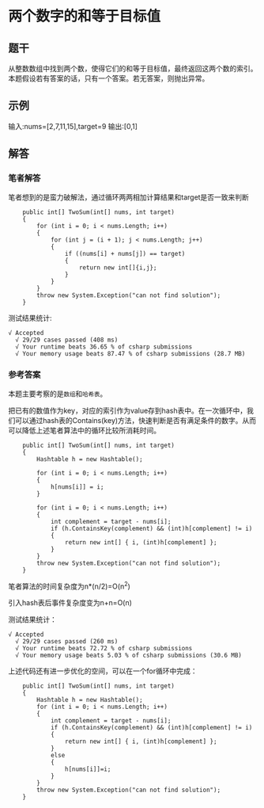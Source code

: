 # 两个数字的和等于目标值
## 题干
从整数数组中找到两个数，使得它们的和等于目标值，最终返回这两个数的索引。
本题假设若有答案的话，只有一个答案。若无答案，则抛出异常。
## 示例
输入:nums=[2,7,11,15],target=9
输出:[0,1]
## 解答
### 笔者解答
笔者想到的是蛮力破解法，通过循环两两相加计算结果和target是否一致来判断
```
    public int[] TwoSum(int[] nums, int target)
    {
        for (int i = 0; i < nums.Length; i++)
        {             
            for (int j = (i + 1); j < nums.Length; j++)
            {               
                if ((nums[i] + nums[j]) == target)
                {                    
                    return new int[]{i,j};
                }
            }
        }
        throw new System.Exception("can not find solution");
    }
```
测试结果统计:
```
√ Accepted
  √ 29/29 cases passed (408 ms)
  √ Your runtime beats 36.65 % of csharp submissions
  √ Your memory usage beats 87.47 % of csharp submissions (28.7 MB)
```
### 参考答案
本题主要考察的是``数组``和``哈希表``。

把已有的数值作为key，对应的索引作为value存到hash表中。在一次循环中，我们可以通过hash表的Contains(key)方法，快速判断是否有满足条件的数字。从而可以降低上述笔者算法中的循环比较所消耗时间。
```
    public int[] TwoSum(int[] nums, int target)
    {
        Hashtable h = new Hashtable();

        for (int i = 0; i < nums.Length; i++)
        {
            h[nums[i]] = i;
        }

        for (int i = 0; i < nums.Length; i++)
        {
            int complement = target - nums[i];
            if (h.ContainsKey(complement) && (int)h[complement] != i)
            {
                return new int[] { i, (int)h[complement] };
            }
        }
        throw new System.Exception("can not find solution");
    }
```
笔者算法的时间复杂度为n*(n/2)=O(n<sup>2</sup>)

引入hash表后事件复杂度变为n+n=O(n)

测试结果统计：
```
√ Accepted
  √ 29/29 cases passed (260 ms)
  √ Your runtime beats 72.72 % of csharp submissions
  √ Your memory usage beats 5.03 % of csharp submissions (30.6 MB)
```

上述代码还有进一步优化的空间，可以在一个for循环中完成：
```
    public int[] TwoSum(int[] nums, int target)
    {        
        Hashtable h = new Hashtable();         
        for (int i = 0; i < nums.Length; i++)
        {
            int complement = target - nums[i];
            if (h.ContainsKey(complement) && (int)h[complement] != i)
            {
                return new int[] { i, (int)h[complement] };
            }
            else
            {                
                h[nums[i]]=i;
            }
        }
        throw new System.Exception("can not find solution");
    }
```